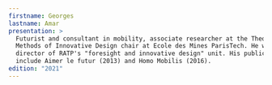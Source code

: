 ```yaml
---
firstname: Georges
lastname: Amar
presentation: >
  Futurist and consultant in mobility, associate researcher at the Theory and
  Methods of Innovative Design chair at Ecole des Mines ParisTech. He was
  director of RATP's "foresight and innovative design" unit. His publications
  include Aimer le futur (2013) and Homo Mobilis (2016).
edition: "2021"
---
```

